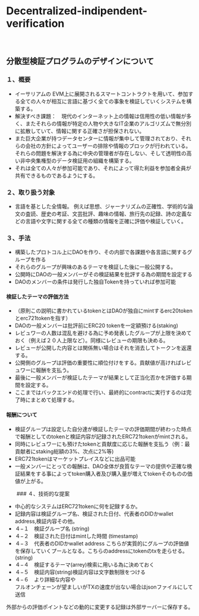 # Decentralized-indipendent-verification
　　
## 分散型検証プログラムのデザインについて
  
  
  
### １、概要  

- イーサリアムの EVM上に展開されるスマートコントラクトを用いて、参加する全ての人々が相互に言語に基づく全ての事象を検証していくシステムを構築する。
- 解決すべき課題：　現代のインターネット上の情報は信用性の低い情報が多く、またそれらの情報が特定の人物や大きなIT企業のアルゴリズムで無分別に拡散していて、情報に関する正確さが担保されない。
- また巨大企業が持つデータセンターに情報が集中して管理されており、それらの会社の方針によってユーザーの排除や情報のブロックが行われている。
それらの問題を解決する為に中央の管理者が存在しない、そして透明性の高い非中央集権型のデータ検証用の組織を構築する。
- それは全ての人々が参加可能であり、それによって得た利益を参加者全員が共有できるものであるようにする。  
  
  
  
### ２、取り扱う対象
- 言語を基とした全情報。
例えば思想、ジャーナリズムの正確性、学術的な論文の査読、歴史の考証、文芸批評、趣味の情報、旅行先の記録、詩の定義などの言語や文字に関する全ての種類の情報を正確に評価や検証していく。　　

                                   
### ３、手法
  
- 構築したプロトコル上にDAOを作り、その内部で各課題や各言語に関するグループを作る
- それらのグループが興味のあるテーマを検証した後に一般公開する。
- 公開時にDAOの一般メンバーがその検証結果を批評する為の期間を設定する
- DAOのメンバーの条件は発行した独自Tokenを持っていれば参加可能
　　
  
#### 検証したテーマの評価方法
- （原則この説明に書かれているtokenとはDAOが独自にmintするerc20tokenとerc721tokenを指す）  
- DAOの一般メンバーは批評前にERC20 tokenを一定額預ける(staking)
- レビュワーの人数は混乱を避ける為に予め発表したグループが上限を決めておく（例えば２０人上限など）。同様にレビューの期限も決める。
- レビューが公開した内容とは関係無い場合はそれを消去してトークンを返還する。
- 公開側のグループは評価の重要性に順位付けをする。貢献値が高ければレビュワーに報酬を支払う。 
- 最後に一般メンバーが検証したテーマが結果として正当化否かを評価する期間を設定する。
- ここまではバックエンドの処理で行い、最終的にcontractに実行するのは完了時にまとめて処理する。 

#### 報酬について
- 検証グループは設定した自分達が検証したテーマの評価期間が終わった時点で報酬としてのtokenと検証内容が記録されたERC721tokenがmintされる。
- 同時にレビュワーにも預けたtokenと貢献度に応じた報酬を支払う（例：最貢献者にstaking総額の3%、次点に2%等)
- ERC721tokenはマーケットプレイスなどに出品可能
- 一般メンバーにとっての報酬は、DAO全体が良質なテーマの提供や正確な検証結果をする事によってtoken購入者及び購入量が増えてtokenそのものの価値が上がる。

　　### ４、技術的な提案

- 中心的なシステムはERC721tokenに何を記録するか。
- 記録内容は検証グループ名、検証された日付、代表者のDIDかwallet address,検証内容その他。
- ４−１　検証グループ名 (string)
- ４−２　検証された日付はmintした時間 (timestamp)
- ４−３　代表者のDIDかwallet address こちらが実質的にグループの評価値を保存していくプールとなる。こちらのaddressにtokenのtxを走らせる。(string)
- ４−４　検証するテーマ(arrey)検索に用いる為に決めておく
- ４−５　検証内容(string)検証内容は文字数制限をつける
- ４−６　より詳細な内容や  
フルオンチェーンが望ましいがTXの速度が出ない場合はjsonファイルにして送信　　

外部からの評価ポイントなどの動的に変更する記録は外部サーバーに保存する。


